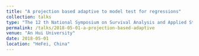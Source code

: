 ```yaml
---
title: "A projection based adaptive to model test for regressions"
collection: talks
type: "The 12 th National Symposium on Survival Analysis and Applied Statistics"
permalink: /talks/2018-05-01-a-projection-based-adaptive
venue: "An Hui University"
date: 2018-05-01
location: "HeFei, China"
---
```



